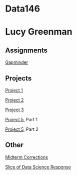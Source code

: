 # Data146
# Lucy Greenman
## Assignments
[Gapminder](GapminderExercise.md)
## Projects
[Project 1](project1.md)

[Project 2](project2.md)

[Project 3](project3.md)

[Project 5](project5.1.md), Part 1

[Project 5](project5.2.md), Part 2
## Other
[Midterm Corrections](midtermcorrections.md)

[Slice of Data Science Response](sliceofdatascience.md)
